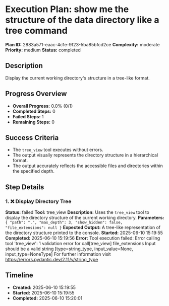 # Execution Plan: show me the structure of the data directory like a tree command

**Plan ID:** 2883a571-eaac-4c1e-9f23-5ba85bfcd2ce
**Complexity:** moderate
**Priority:** medium
**Status:** completed

## Description
Display the current working directory's structure in a tree-like format.

## Progress Overview
- **Overall Progress:** 0.0% (0/1)
- **Completed Steps:** 0
- **Failed Steps:** 1
- **Remaining Steps:** 0

## Success Criteria
- The `tree_view` tool executes without errors.
- The output visually represents the directory structure in a hierarchical format.
- The output accurately reflects the accessible files and directories within the specified depth.

## Step Details

### 1. ❌ Display Directory Tree

**Status:** failed
**Tool:** tree_view
**Description:** Uses the `tree_view` tool to display the directory structure of the current working directory.
**Parameters:** `{
  "path": ".",
  "max_depth": 3,
  "show_hidden": false,
  "file_extensions": null
}`
**Expected Output:** A tree-like representation of the directory structure printed to the console.
**Started:** 2025-06-10 15:19:55
**Completed:** 2025-06-10 15:19:56
**Error:** Tool execution failed: Error calling tool 'tree_view': 1 validation error for call[tree_view]
file_extensions
  Input should be a valid string [type=string_type, input_value=None, input_type=NoneType]
    For further information visit https://errors.pydantic.dev/2.11/v/string_type


## Timeline

- **Created:** 2025-06-10 15:19:55
- **Started:** 2025-06-10 15:19:55
- **Completed:** 2025-06-10 15:20:01
